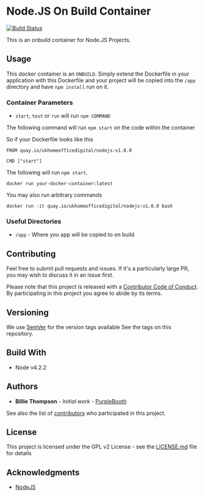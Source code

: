 # Node.JS On Build Container

[![Build Status](https://travis-ci.org/UKHomeOffice/docker-nodejs.svg?branch=master)](https://travis-ci.org/UKHomeOffice/docker-nodejs)

This is an onbuild container for Node.JS Projects.

## Usage

This docker container is an `ONBUILD`. Simply extend the Dockerfile in your application with this Dockerfile and your 
project will be copied into the `/app` directory and have `npm install` run on it.

### Container Parameters

* `start`, `test` or `run` will run `npm COMMAND`

The following command will run `npm start` on the code within the container

So if your Dockerfile looks like this
```shell
FROM quay.io/ukhomeofficedigital/nodejs:v1.0.0

CMD ["start"]
```

The following will run `npm start`.

```shell
docker run your-docker-container:latest
```

You may also run arbitrary commands

```shell
docker run -it quay.io/ukhomeofficedigital/nodejs:v1.0.0 bash
```


### Useful Directories

* `/app` - Where you app will be copied to on build

## Contributing

Feel free to submit pull requests and issues. If it's a particularly large PR, you may wish to 
discuss it in an issue first.

Please note that this project is released with a 
[Contributor Code of Conduct](https://github.com/UKHomeOffice/docker-nodejs/blob/master/CODE_OF_CONDUCT.md). 
By participating in this project you agree to abide by its terms.

## Versioning

We use [SemVer](http://semver.org/) for the version tags available See the tags on this repository. 

## Build With

* Node v4.2.2

## Authors

* **Billie Thompson** - *Initial work* - [PurpleBooth](https://github.com/PurpleBooth)

See also the list of 
[contributors](https://github.com/UKHomeOffice/docker-nodejs/graphs/contributors) who participated 
in this project.

## License

This project is licensed under the GPL v2 License - see the 
[LICENSE.md](https://github.com/UKHomeOffice/docker-nodejs/blob/master/LICENSE.md) file for details

## Acknowledgments

* [NodeJS](https://nodejs.org/)
